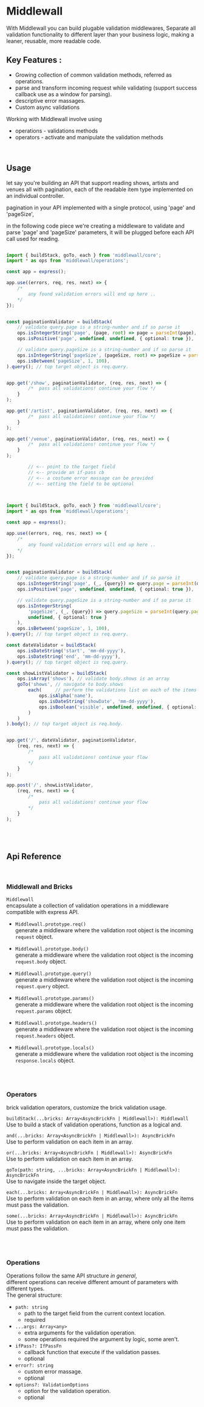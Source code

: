 
# Middlewall


With Middlewall you can build plugable validation middlewares, 
Separate all validation functionality to different layer than your business logic, 
making a leaner, reusable, more readable code.


## Key Features :

* Growing collection of common validation methods, referred as operations. 
* parse and transform incoming request while validating (support success callback use as a window for parsing).
* descriptive error massages.
* Custom async validations


Working with Middlewall involve using 
- operations - validations methods  
- operators - activate and manipulate the validation methods






<br>

## Usage


let say you're building an API that support reading shows, artists and venues all with pagination,
each of the readable item type implemented on an individual controller. 

pagination in your API implemented with a single protocol, using 'page' and 'pageSize',

in the following code piece we're creating a middleware to validate and parse 'page' and 'pageSize' parameters,
it will be plugged before each API call used for reading. 

```ts

import { buildStack, goTo, each } from 'middlewall/core';
import * as ops from 'middlewall/operations';

const app = express();

app.use((errors, req, res, next) => {
    /*
        any found validation errors will end up here ..
    */
});


const paginationValidator = buildStack(
    // validate query.page is a string-number and if so parse it
    ops.isIntegerString('page', (page, root) => page = parseInt(page), undefined, { optional: true }),  
    ops.isPositive('page', undefined, undefined, { optional: true }),

    // validate query.pageSize is a string-number and if so parse it
    ops.isIntegerString('pageSize', (pageSize, root) => pageSize = parseInt(pageSize), undefined, { optional: true }),
    ops.isBetween('pageSize', 1, 100),
).query(); // top target object is req.query.


app.get('/show', paginationValidator, (req, res, next) => {
        /*  pass all validations! continue your flow */
    }
);

app.get('/artist', paginationValidator, (req, res, next) => {
        /*  pass all validations! continue your flow */
    }
);

app.get('/venue', paginationValidator, (req, res, next) => {
        /*  pass all validations! continue your flow */
    }
);

        // <-- point to the target field
        // <-- provide an if-pass cb
        // <-- a costume error massage can be provided 
        // <-- setting the field to be optional
        
```





```ts

import { buildStack, goTo, each } from 'middlewall/core';
import * as ops from 'middlewall/operations';

const app = express();

app.use((errors, req, res, next) => {
    /*
        any found validation errors will end up here ..
    */
});


const paginationValidator = buildStack(
    // validate query.page is a string-number and if so parse it
    ops.isIntegerString('page', (_, {query}) => query.page = parseInt(query.page), undefined, { optional: true }),  
    ops.isPositive('page', undefined, undefined, { optional: true }),

    // validate query.pageSize is a string-number and if so parse it
    ops.isIntegerString(
        'pageSize', (_, {query}) => query.pageSize = parseInt(query.pageSize), 
        undefined, { optional: true }
    ),
    ops.isBetween('pageSize', 1, 100),
).query(); // top target object is req.query.

const dateValidator = buildStack(
    ops.isDateString('start', 'mm-dd-yyyy'),
    ops.isDateString('end', 'mm-dd-yyyy'),
).query(); // top target object is req.query. 

const showListValidator = buildStack(
    ops.isArray('shows'), // validate body.shows is an array
    goTo('shows', // navigate to body.shows 
        each(     // perform the validations list on each of the items in the 'shows' array
            ops.isAlpha('name'),
            ops.isDateString('showDate', 'mm-dd-yyyy'),
            ops.isBoolean('visible', undefined, undefined, { optional: true })
        )
    )
).body(); // top target object is req.body.


app.get('/', dateValidator, paginationValidator,
    (req, res, next) => {
        /*
            pass all validations! continue your flow
        */
    }
);

app.post('/', showListValidator,
    (req, res, next) => {
        /*
            pass all validations! continue your flow
        */
    }
);


```

<br><br>


## Api Reference

<br>

### Middlewall and Bricks

`Middlewall` <br>
    encapsulate a collection of validation operations in a middleware compatible with express API.

* `Middlewall.prototype.req()` <br>
    generate a middleware where the validation root object is the incoming `request` object.

* `Middlewall.prototype.body()`  <br>
    generate a middleware where the validation root object is the incoming `request.body` object.

* `Middlewall.prototype.query()` <br>
    generate a middleware where the validation root object is the incoming `request.query` object.

* `Middlewall.prototype.params()` <br>
    generate a middleware where the validation root object is the incoming `request.params` object.

* `Middlewall.prototype.headers()` <br>
    generate a middleware where the validation root object is the incoming `request.headers` object.

* `Middlewall.prototype.locals()` <br>
    generate a middleware where the validation root object is the incoming `response.locals` object.

<br><br>

### Operators

brick validation operators, customize the brick validation usage.

`buildStack(...bricks: Array<AsyncBrickFn | Middlewall>): Middlewall` <br>
Use to build a stack of validation operations, function as a logical and.

`and(...bricks: Array<AsyncBrickFn | Middlewall>): AsyncBrickFn` <br>
Use to perform validation on each item in an array.

`or(...bricks: Array<AsyncBrickFn | Middlewall>): AsyncBrickFn` <br>
Use to perform validation on each item in an array.

`goTo(path: string, ...bricks: Array<AsyncBrickFn | Middlewall>): AsyncBrickFn` <br>
Use to navigate inside the target object. 

`each(...bricks: Array<AsyncBrickFn | Middlewall>): AsyncBrickFn` <br>
Use to perform validation on each item in an array, where only all the items must pass the validation.

`some(...bricks: Array<AsyncBrickFn | Middlewall>): AsyncBrickFn` <br>
Use to perform validation on each item in an array, where only one item must pass the validation.





<br><br>

### Operations

Operations follow the same API structure *in general*, <br>
different operations can receive different amount of parameters with different types.  <br>
The general structure: 
* `path: string` 
    - path to the target field from the current context location.
    - required
* `...args: Array<any>`
    - extra arguments for the validation operation.
    - some operations required the argument by logic, some aren't.
* `ifPass?: IfPassFn`
    - callback function that execute if the validation passes.
    - optional 
* `error?: string`
    - custom error massage.
    - optional 
* `options?: ValidationOptions`
    - option for the validation operation.
    - optional 
